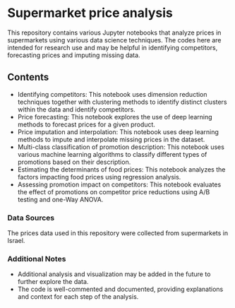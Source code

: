 # Supermarket price analysis

This repository contains various Jupyter notebooks that analyze prices in supermarkets using various data science techniques. The codes here are intended for research use and may be helpful in identifying competitors, forecasting prices and imputing missing data.

## Contents

- Identifying competitors: This notebook uses dimension reduction techniques together with clustering methods to identify distinct clusters within the data and identify competitors.
- Price forecasting: This notebook explores the use of deep learning methods to forecast prices for a given product.
- Price imputation and interpolation: This notebook uses deep learning methods to impute and interpolate missing prices in the dataset.
- Multi-class classification of promotion description: This notebook uses various machine learning algorithms to classify different types of promotions based on their description.
- Estimating the determinants of food prices: This notebook analyzes the factors impacting food prices using regression analysis.
- Assessing promotion impact on competitors: This notebook evaluates the effect of promotions on competitor price reductions using A/B testing and one-Way ANOVA.

### Data Sources

The prices data used in this repository were collected from supermarkets in Israel.

### Additional Notes

- Additional analysis and visualization may be added in the future to further explore the data.
- The code is well-commented and documented, providing explanations and context for each step of the analysis.
